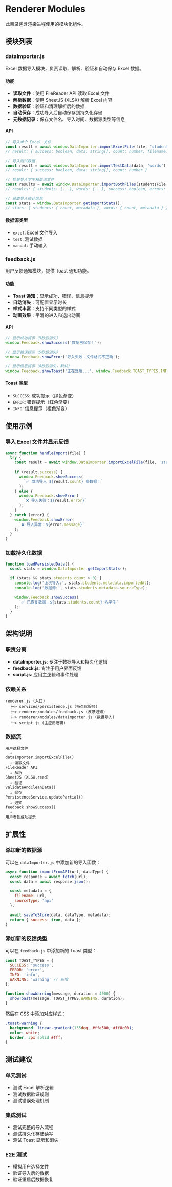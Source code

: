 # Renderer Modules

此目录包含渲染进程使用的模块化组件。

## 模块列表

### dataImporter.js

Excel 数据导入模块，负责读取、解析、验证和自动保存 Excel 数据。

#### 功能

- **读取文件**：使用 FileReader API 读取 Excel 文件
- **解析数据**：使用 SheetJS (XLSX) 解析 Excel 内容
- **数据验证**：验证和清理解析后的数据
- **自动保存**：成功导入后自动保存到持久化存储
- **元数据记录**：保存文件名、导入时间、数据源类型等信息

#### API

```javascript
// 导入单个 Excel 文件
const result = await window.DataImporter.importExcelFile(file, 'students');
// result: { success: boolean, data: string[], count: number, filename: string }

// 导入测试数据
const result = await window.DataImporter.importTestData(data, 'words');
// result: { success: boolean, data: string[], count: number }

// 批量导入学生和单词文件
const results = await window.DataImporter.importBothFiles(studentsFile, wordsFile);
// results: { students: {...}, words: {...}, success: boolean, errors: string[] }

// 获取导入统计信息
const stats = window.DataImporter.getImportStats();
// stats: { students: { count, metadata }, words: { count, metadata } }
```

#### 数据源类型

- `excel`: Excel 文件导入
- `test`: 测试数据
- `manual`: 手动输入

### feedback.js

用户反馈通知模块，提供 Toast 通知功能。

#### 功能

- **Toast 通知**：显示成功、错误、信息提示
- **自动消失**：可配置显示时长
- **样式丰富**：支持不同类型的样式
- **动画效果**：平滑的进入和退出动画

#### API

```javascript
// 显示成功提示（3秒后消失）
window.Feedback.showSuccess('数据已保存！');

// 显示错误提示（5秒后消失）
window.Feedback.showError('导入失败：文件格式不正确');

// 显示信息提示（4秒后消失，默认）
window.Feedback.showToast('正在处理...', window.Feedback.TOAST_TYPES.INFO, 4000);
```

#### Toast 类型

- `SUCCESS`: 成功提示（绿色渐变）
- `ERROR`: 错误提示（红色渐变）
- `INFO`: 信息提示（橙色渐变）

## 使用示例

### 导入 Excel 文件并显示反馈

```javascript
async function handleImport(file) {
  try {
    const result = await window.DataImporter.importExcelFile(file, 'students');
    
    if (result.success) {
      window.Feedback.showSuccess(
        `✅ 成功导入 ${result.count} 条数据！`
      );
    } else {
      window.Feedback.showError(
        `❌ 导入失败：${result.error}`
      );
    }
  } catch (error) {
    window.Feedback.showError(
      `❌ 导入异常：${error.message}`
    );
  }
}
```

### 加载持久化数据

```javascript
function loadPersistedData() {
  const stats = window.DataImporter.getImportStats();
  
  if (stats && stats.students.count > 0) {
    console.log('上次导入:', stats.students.metadata.importedAt);
    console.log('数据源:', stats.students.metadata.sourceType);
    
    window.Feedback.showSuccess(
      `✅ 已恢复数据：${stats.students.count} 名学生`
    );
  }
}
```

## 架构说明

### 职责分离

- **dataImporter.js**: 专注于数据导入和持久化逻辑
- **feedback.js**: 专注于用户界面反馈
- **script.js**: 应用主逻辑和事件处理

### 依赖关系

```
renderer.js (入口)
  ├─> services/persistence.js (持久化服务)
  ├─> renderer/modules/feedback.js (反馈通知)
  ├─> renderer/modules/dataImporter.js (数据导入)
  └─> script.js (主应用逻辑)
```

### 数据流

```
用户选择文件
  ↓
dataImporter.importExcelFile()
  ↓ 读取文件
FileReader API
  ↓ 解析
SheetJS (XLSX.read)
  ↓ 验证
validateAndCleanData()
  ↓ 保存
PersistenceService.updatePartial()
  ↓ 通知
feedback.showSuccess()
  ↓
用户看到成功提示
```

## 扩展性

### 添加新的数据源

可以在 `dataImporter.js` 中添加新的导入函数：

```javascript
async function importFromAPI(url, dataType) {
  const response = await fetch(url);
  const data = await response.json();
  
  const metadata = {
    filename: url,
    sourceType: 'api'
  };
  
  await saveToStore(data, dataType, metadata);
  return { success: true, data };
}
```

### 添加新的反馈类型

可以在 `feedback.js` 中添加新的 Toast 类型：

```javascript
const TOAST_TYPES = {
  SUCCESS: 'success',
  ERROR: 'error',
  INFO: 'info',
  WARNING: 'warning' // 新增
};

function showWarning(message, duration = 4000) {
  showToast(message, TOAST_TYPES.WARNING, duration);
}
```

然后在 CSS 中添加对应样式：

```css
.toast-warning {
  background: linear-gradient(135deg, #ffa500, #ff8c00);
  color: white;
  border: 3px solid #fff;
}
```

## 测试建议

### 单元测试

- 测试 Excel 解析逻辑
- 测试数据验证规则
- 测试错误处理机制

### 集成测试

- 测试完整的导入流程
- 测试持久化存储读写
- 测试 Toast 显示和消失

### E2E 测试

- 模拟用户选择文件
- 验证导入后的数据
- 验证重启后数据恢复
